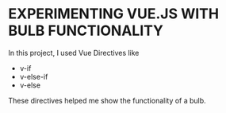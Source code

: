 # EXPERIMENTING VUE.JS WITH BULB FUNCTIONALITY

In this project, I used Vue Directives like

- v-if
- v-else-if
- v-else

These directives helped me show the functionality of a bulb.
